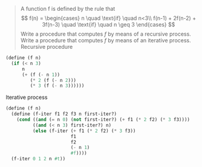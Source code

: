 > A function f is defined by the rule that
> $$
> f(n) =
> \begin{cases}
> n \quad \text{if} \quad n<3\\
> f(n-1) + 2f(n-2) + 3f(n-3) \quad \text{if} \quad n \geq 3
> \end{cases}
> $$
> Write a procedure that computes $f$ by means of a recursive process. Write a
> procedure that computes $f$ by means of an iterative process.
Recursive procedure

```scheme 
(define (f n)
  (if (< n 3)
      n
      (+ (f (- n 1))
         (* 2 (f (- n 2)))
         (* 3 (f (- n 3))))))
```

Iterative process

```scheme 
(define (f n)
  (define (f-iter f1 f2 f3 n first-iter?)
    (cond ((and (= n 0) (not first-iter?) (+ f1 (* 2 f2) (* 3 f3))))
          ((and (< n 3) first-iter?) n)
          (else (f-iter (+ f1 (* 2 f2) (* 3 f3))
                        f1
                        f2
                        (- n 1)
                        #f))))
  (f-iter 0 1 2 n #t))
```

